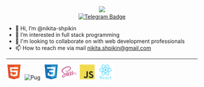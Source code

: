 <div id="header" align="center">
  <img src="https://media.giphy.com/media/du3J3cXyzhj75IOgvA/giphy.gif" width="100"/>
</div>

<div id="badges" align="center">
  <a href="https://t.me/NikitaShpikin">
    <img src="https://img.shields.io/badge/Telegram_write_me-black?style=for-the-badge&logo=telegram&logoColor=white" alt="Telegram Badge"/>
  </a>
</div>

<!-- <div align="center"><img src="https://komarev.com/ghpvc/?username=nikita-shpikin&style=flat-square&color=blue" alt="counter"></div> -->

- 👋 Hi, I’m @nikita-shpikin
- 👀 I’m interested in full stack programming
- 💞️ I'm looking to collaborate on with web development professionals
- 📫 How to reach me via mail nikita.shpikin@gmail.com

---
<div>
  <img src="https://github.com/devicons/devicon/blob/1119b9f84c0290e0f0b38982099a2bd027a48bf1/icons/html5/html5-original.svg" title="Html5" alt="Html5" width="40" height="40"/>&nbsp;
  <img src="https://cdn.cdnlogo.com/logos/p/63/pug.svg" title="Pug" alt="Pug" width="40" height="40"/>&nbsp;
  <img src="https://github.com/devicons/devicon/blob/1119b9f84c0290e0f0b38982099a2bd027a48bf1/icons/css3/css3-original.svg" title="Css3" alt="Css3" width="40" height="40"/>&nbsp;
  <img src="https://github.com/devicons/devicon/blob/1119b9f84c0290e0f0b38982099a2bd027a48bf1/icons/sass/sass-original.svg" title="Sass" alt="Sass" width="40" height="40"/>&nbsp;
  <img src="https://github.com/devicons/devicon/blob/1119b9f84c0290e0f0b38982099a2bd027a48bf1/icons/javascript/javascript-original.svg" title="Javascript" alt="Javascript" width="40" height="40"/>&nbsp;
  <img src="https://github.com/devicons/devicon/blob/master/icons/react/react-original-wordmark.svg" title="React" alt="React" width="40" height="40"/>&nbsp;
 <div/>
